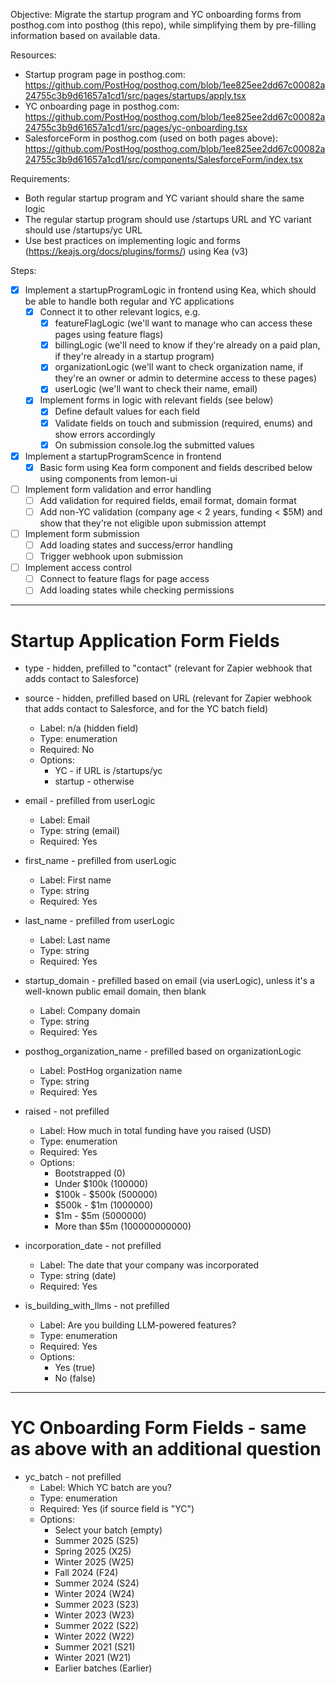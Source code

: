 Objective: Migrate the startup program and YC onboarding forms from posthog.com into posthog (this repo), while simplifying them by pre-filling information based on available data.

Resources:
- Startup program page in posthog.com: https://github.com/PostHog/posthog.com/blob/1ee825ee2dd67c00082a24755c3b9d61657a1cd1/src/pages/startups/apply.tsx
- YC onboarding page in posthog.com: https://github.com/PostHog/posthog.com/blob/1ee825ee2dd67c00082a24755c3b9d61657a1cd1/src/pages/yc-onboarding.tsx
- SalesforceForm in posthog.com (used on both pages above): https://github.com/PostHog/posthog.com/blob/1ee825ee2dd67c00082a24755c3b9d61657a1cd1/src/components/SalesforceForm/index.tsx

Requirements:
- Both regular startup program and YC variant should share the same logic
- The regular startup program should use /startups URL and YC variant should use /startups/yc URL
- Use best practices on implementing logic and forms (https://keajs.org/docs/plugins/forms/) using Kea (v3)

Steps:
- [x] Implement a startupProgramLogic in frontend using Kea, which should be able to handle both regular and YC applications
  - [x] Connect it to other relevant logics, e.g. 
    - [x] featureFlagLogic (we'll want to manage who can access these pages using feature flags)
    - [x] billingLogic (we'll need to know if they're already on a paid plan, if they're already in a startup program)
    - [x] organizationLogic (we'll want to check organization name, if they're an owner or admin to determine access to these pages)
    - [x] userLogic (we'll want to check their name, email)
  - [x] Implement forms in logic with relevant fields (see below)
    - [x] Define default values for each field
    - [x] Validate fields on touch and submission (required, enums) and show errors accordingly
    - [x] On submission console.log the submitted values
- [x] Implement a startupProgramScence in frontend
  - [x] Basic form using Kea form component and fields described below using components from lemon-ui
- [ ] Implement form validation and error handling
  - [ ] Add validation for required fields, email format, domain format
  - [ ] Add non-YC validation (company age < 2 years, funding < $5M) and show that they're not eligible upon submission attempt
- [ ] Implement form submission
  - [ ] Add loading states and success/error handling
  - [ ] Trigger webhook upon submission
- [ ] Implement access control
  - [ ] Connect to feature flags for page access
  - [ ] Add loading states while checking permissions

---

# Startup Application Form Fields

* type - hidden, prefilled to "contact" (relevant for Zapier webhook that adds contact to Salesforce)

* source - hidden, prefilled based on URL (relevant for Zapier webhook that adds contact to Salesforce, and for the YC batch field)
  * Label: n/a (hidden field)
  * Type: enumeration
  * Required: No
  * Options:
    * YC - if URL is /startups/yc
    * startup - otherwise

* email - prefilled from userLogic
  * Label: Email
  * Type: string (email)
  * Required: Yes

* first_name - prefilled from userLogic
  * Label: First name
  * Type: string
  * Required: Yes

* last_name - prefilled from userLogic
  * Label: Last name
  * Type: string
  * Required: Yes

* startup_domain - prefilled based on email (via userLogic), unless it's a well-known public email domain, then blank
  * Label: Company domain
  * Type: string
  * Required: Yes

* posthog_organization_name - prefilled based on organizationLogic
  * Label: PostHog organization name
  * Type: string
  * Required: Yes

* raised - not prefilled
  * Label: How much in total funding have you raised (USD)
  * Type: enumeration
  * Required: Yes
  * Options:
    * Bootstrapped (0)
    * Under $100k (100000)
    * $100k - $500k (500000)
    * $500k - $1m (1000000)
    * $1m - $5m (5000000)
    * More than $5m (100000000000)

* incorporation_date - not prefilled
  * Label: The date that your company was incorporated
  * Type: string (date)
  * Required: Yes

* is_building_with_llms - not prefilled
  * Label: Are you building LLM-powered features?
  * Type: enumeration
  * Required: Yes
  * Options:
    * Yes (true)
    * No (false)

---

# YC Onboarding Form Fields - same as above with an additional question

* yc_batch - not prefilled
  * Label: Which YC batch are you?
  * Type: enumeration
  * Required: Yes (if source field is "YC")
  * Options:
    * Select your batch (empty)
    * Summer 2025 (S25)
    * Spring 2025 (X25)
    * Winter 2025 (W25)
    * Fall 2024 (F24)
    * Summer 2024 (S24)
    * Winter 2024 (W24)
    * Summer 2023 (S23)
    * Winter 2023 (W23)
    * Summer 2022 (S22)
    * Winter 2022 (W22)
    * Summer 2021 (S21)
    * Winter 2021 (W21)
    * Earlier batches (Earlier)